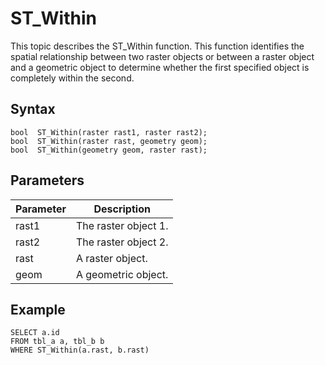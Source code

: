 # ST\_Within

This topic describes the ST\_Within function. This function identifies the spatial relationship between two raster objects or between a raster object and a geometric object to determine whether the first specified object is completely within the second.

## Syntax

```
bool  ST_Within(raster rast1, raster rast2);
bool  ST_Within(raster rast, geometry geom);
bool  ST_Within(geometry geom, raster rast);
```

## Parameters

|Parameter|Description|
|---------|-----------|
|rast1|The raster object 1.|
|rast2|The raster object 2.|
|rast|A raster object.|
|geom|A geometric object.|

## Example

```
SELECT a.id
FROM tbl_a a, tbl_b b
WHERE ST_Within(a.rast, b.rast)
```

